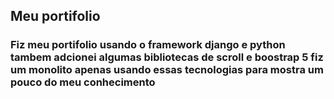 ## Meu portifolio 

<h3>Fiz meu portifolio usando o framework django e python tambem adcionei algumas bibliotecas de scroll e boostrap 5 fiz um monolito apenas usando essas tecnologias para mostra um pouco do meu conhecimento</h3>
